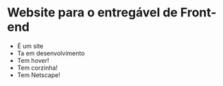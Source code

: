# Website para o entregável de Front-end
- É um site
- Ta em desenvolvimento
- Tem hover!
- Tem corzinha!
- Tem Netscape!
